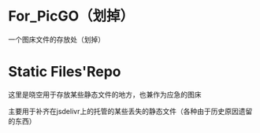 # For_PicGO（划掉）
一个图床文件的存放处（划掉）
# Static Files'Repo
这里是晓空用于存放某些静态文件的地方，也兼作为应急的图床

主要用于补齐在jsdelivr上的托管的某些丢失的静态文件（各种由于历史原因遗留的东西）
